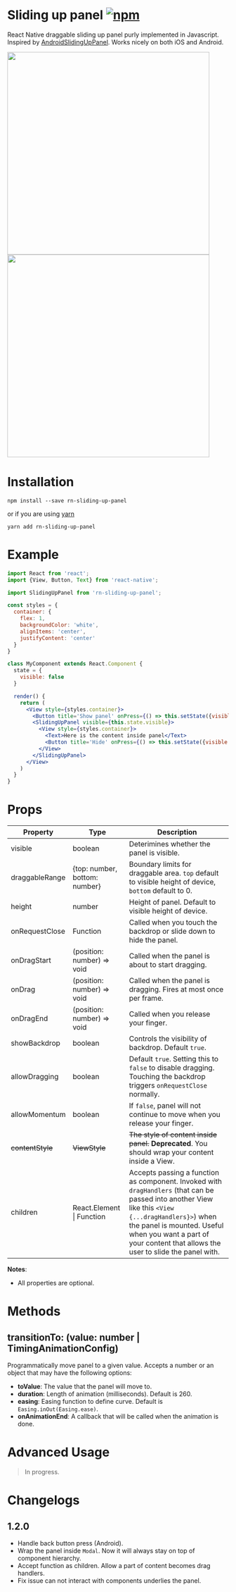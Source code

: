 # Sliding up panel [![npm](https://img.shields.io/npm/v/rn-sliding-up-panel.svg)](https://www.npmjs.com/package/rn-sliding-up-panel)

React Native draggable sliding up panel purly implemented in Javascript. Inspired by [AndroidSlidingUpPanel](https://github.com/umano/AndroidSlidingUpPanel). Works nicely on both iOS and Android.

<img src="https://raw.githubusercontent.com/octopitus/rn-sliding-up-panel/master/demo/sliding_panel_android.gif" height="460" style="display: inline-block" /><img src="https://raw.githubusercontent.com/octopitus/rn-sliding-up-panel/master/demo/bottom_sheet_demo.gif" height="460" style="display: inline-block" />

# Installation

    npm install --save rn-sliding-up-panel

or if you are using [yarn](http://yarnpkg.com)

    yarn add rn-sliding-up-panel

# Example

```jsx
import React from 'react';
import {View, Button, Text} from 'react-native';

import SlidingUpPanel from 'rn-sliding-up-panel';

const styles = {
  container: {
    flex: 1,
    backgroundColor: 'white',
    alignItems: 'center',
    justifyContent: 'center'
  }
}

class MyComponent extends React.Component {
  state = {
    visible: false
  }

  render() {
    return (
      <View style={styles.container}>
        <Button title='Show panel' onPress={() => this.setState({visible: true})} />
        <SlidingUpPanel visible={this.state.visible}>
          <View style={styles.container}>
            <Text>Here is the content inside panel</Text>
            <Button title='Hide' onPress={() => this.setState({visible: false})} />
          </View>
        </SlidingUpPanel>
      </View>
    )
  }
}
```

# Props

|Property|Type|Description
|---|---|---
|visible|boolean|Deterimines whether the panel is visible.
|draggableRange|{top: number, bottom: number}|Boundary limits for draggable area. `top` default to visible height of device, `bottom` default to 0.
|height|number|Height of panel. Default to visible height of device.
|onRequestClose|Function|Called when you touch the backdrop or slide down to hide the panel.
|onDragStart|(position: number) => void|Called when the panel is about to start dragging.
|onDrag|(position: number) => void|Called when the panel is dragging. Fires at most once per frame.
|onDragEnd|(position: number) => void|Called when you release your finger.
|showBackdrop|boolean|Controls the visibility of backdrop. Default `true`.
|allowDragging|boolean|Default `true`. Setting this to `false` to disable dragging. Touching the backdrop triggers `onRequestClose` normally.
|allowMomentum|boolean|If `false`, panel will not continue to move when you release your finger.
|~~contentStyle~~|~~ViewStyle~~|~~The style of content inside panel.~~ **Deprecated**. You should wrap your content inside a View.
|children|React.Element \| Function|Accepts passing a function as component. Invoked with `dragHandlers` (that can be passed into another View like this `<View {...dragHandlers}>`) when the panel is mounted. Useful when you want a part of your content that allows the user to slide the panel with.

**Notes**:
- All properties are optional.

# Methods

## transitionTo: (value: number | TimingAnimationConfig)

Programmatically move panel to a given value. Accepts a number or an object that may have the following options:

- **toValue**: The value that the panel will move to.
- **duration**: Length of animation (milliseconds). Default is 260.
- **easing**: Easing function to define curve. Default is `Easing.inOut(Easing.ease)`.
- **onAnimationEnd**: A callback that will be called when the animation is done.

# Advanced Usage
> In progress.

# Changelogs
## 1.2.0
- Handle back button press (Android).
- Wrap the panel inside `Modal`. Now it will always stay on top of component hierarchy.
- Accept function as children. Allow a part of content becomes drag handlers.
- Fix issue can not interact with components underlies the panel.
